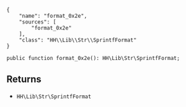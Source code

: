 ``` yamlmeta
{
    "name": "format_0x2e",
    "sources": [
        "format_0x2e"
    ],
    "class": "HH\\Lib\\Str\\SprintfFormat"
}
```




``` Hack
public function format_0x2e(): HH\Lib\Str\SprintfFormat;
```




## Returns




+ ` HH\Lib\Str\SprintfFormat `
<!-- HHAPIDOC -->

